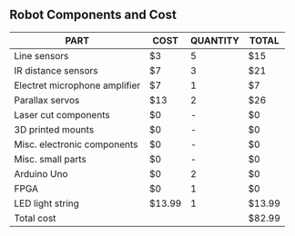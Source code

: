 ## Robot Components and Cost

PART | COST | QUANTITY | TOTAL
------- | ------ | ------ | -------
Line sensors | $3 | 5 | $15
IR distance sensors | $7 | 3 | $21
Electret microphone amplifier | $7 | 1 | $7
Parallax servos | $13 | 2 |$26
Laser cut components | $0 | - | $0
3D printed mounts | $0 | - | $0
Misc. electronic components | $0 | - | $0
Misc. small parts  | $0 | - | $0
Arduino Uno | $0 | 2 | $0
FPGA | $0 | 1 | $0
LED light string | $13.99 | 1 | $13.99
Total cost ||| $82.99
